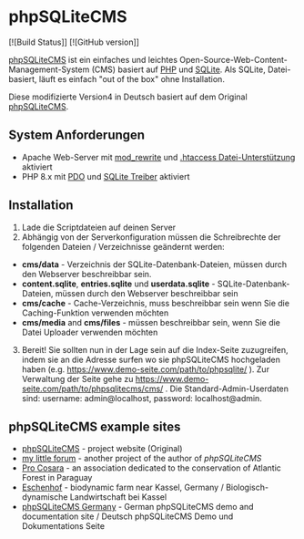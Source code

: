 # phpSQLiteCMS
[![Build Status]] [![GitHub version]]


<a href="https://www.demo-seite.com/path/to/phpsqlitecms/">phpSQLiteCMS</a> ist ein einfaches und leichtes Open-Source-Web-Content-Management-System (CMS) basiert auf <a href="http://php.net/">PHP</a> und <a href="http://www.sqlite.org/">SQLite</a>. Als SQLite, Datei-basiert, l&#228;uft es einfach "out of the box" ohne Installation.

Diese modifizierte Version4 in Deutsch basiert auf dem Original <a href="https://phpsqlitecms.hoschek.com/">phpSQLiteCMS</a>.


System Anforderungen
--------------------

* Apache Web-Server mit <a href="http://httpd.apache.org/docs/2.4/mod/mod_rewrite.html">mod_rewrite</a> und <a href="http://httpd.apache.org/docs/2.4/howto/htaccess.html">.htaccess Datei-Unterst&#252;tzung </a> aktiviert
* PHP 8.x mit <a href="http://php.net/manual/en/book.pdo.php">PDO</a> und <a href="http://php.net/manual/en/ref.pdo-sqlite.php">SQLite Treiber</a> aktiviert

Installation
------------

1. Lade die Scriptdateien auf deinen Server
2. Abh&#228;ngig von der Serverkonfiguration m&#252;ssen die Schreibrechte der folgenden Dateien / Verzeichnisse ge&#228;ndernt werden:
  * **cms/data** - Verzeichnis der SQLite-Datenbank-Dateien, m&#252;ssen durch den Webserver beschreibbar sein.
  * **content.sqlite**, **entries.sqlite** und **userdata.sqlite** - SQLite-Datenbank-Dateien, m&#252;ssen durch den Webserver beschreibbar sein
  * **cms/cache** - Cache-Verzeichnis, muss beschreibbar sein wenn Sie die Caching-Funktion verwenden m&#246;chten
  * **cms/media** and **cms/files** - m&#252;ssen beschreibbar sein, wenn Sie die Datei Uploader verwenden m&#246;chten
3. Bereit! Sie sollten nun in der Lage sein auf die Index-Seite zuzugreifen, indem sie an die Adresse surfen wo sie phpSQLiteCMS hochgeladen haben (e.g. https://www.demo-seite.com/path/to/phpsqlite/ ). Zur Verwaltung der Seite gehe zu https://www.demo-seite.com/path/to/phpsqlitecms/cms/ . Die Standard-Admin-Userdaten sind: username: admin@localhost, password: localhost@admin.

phpSQLiteCMS example sites
--------------------------

* <a href="https://phpsqlitecms.hoschek.com/">phpSQLiteCMS</a> - project website (Original)
* <a href="https://mylittleforum.net/">my little forum</a> - another project of the author of *phpSQLiteCMS*
* <a href="https://procosara.org/">Pro Cosara</a> - an association dedicated to the conservation of Atlantic Forest in Paraguay
* <a href="https://www.eschenhof-online.de/">Eschenhof</a> - biodynamic farm near Kassel, Germany / Biologisch-dynamische Landwirtschaft bei Kassel
* <a href="https://www.demo-seite.com/path/to/phpsqlitecms/">phpSQLiteCMS Germany</a> - German phpSQLiteCMS demo and documentation site / Deutsch phpSQLiteCMS Demo und Dokumentations Seite
